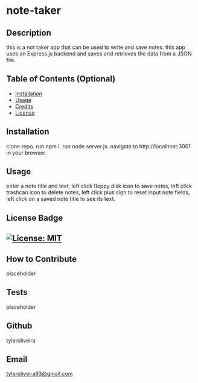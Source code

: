 # note-taker
## Description
this is a not taker app that can be used to write and save notes. this app uses an Express.js backend and saves and retrieves the data from a JSON file.
## Table of Contents (Optional)
- [Installation](#installation)
- [Usage](#usage)
- [Credits](#credits)
- [License](#license)
## Installation
clone repo. run npm i. run node server.js. navigate to http://localhost:3001 in your browser. 
## Usage
enter a note title and text, left click floppy disk icon to save notes, left click trashcan icon to delete notes, left click plus sign to reset input note fields, left click on a saved note title to see its text.
## License Badge
[![License: MIT](https://img.shields.io/badge/License-MIT-yellow.svg)](https://opensource.org/licenses/MIT)
---
## How to Contribute
placeholder
## Tests
placeholder
## Github
tyleroliveira
## Email
tyleroliveira63@gmail.com